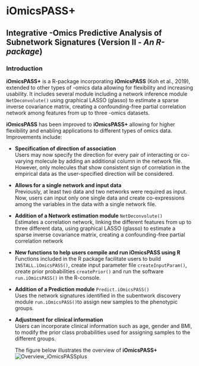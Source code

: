 # iOmicsPASS+
## Integrative -Omics Predictive Analysis of Subnetwork Signatures (Version II - *An R-package*)

### Introduction

**iOmicsPASS+** is a R-package incorporating **iOmicsPASS** (Koh et al., 2019), extended to other types of -omics data allowing for flexibility and increasing usability. It includes several module including a network inference module `NetDeconvolute()` using graphical LASSO (glasso) to estimate a sparse inverse covariance matrix, creating a confounding-free partial correlation network among features from up to three -omics datasets.

**iOmicsPASS** has been improved to **iOmicsPASS+** allowing for higher flexibility and enabling applications to different types of omics data. Improvements include:

* **Specification of direction of association**\
  Users may now specify the direction for every pair of interacting or co-varying molecule by adding an additional column in the network file. However, only molecules that show consistent sign of correlation in the empirical data as the user-specified direction will be considered.
  
* **Allows for a single network and input data**\
  Previously, at least two data and two networks were required as input. Now, users can input only one single data and create co-expressions among the variables in the data with a single network file.
  
* **Addition of a Network estimation module** `NetDeconvolute()`\
  Estimates a correlation network, linking the different features from up to three different data, using graphical LASSO (glasso) to estimate a sparse inverse covariance matrix, creating a confounding-free partial correlation network
  
* **New functions to help users compile and run iOmicsPASS using R**\
  Functions included in the R package facilitate users to build `INSTALL.iOmicsPASS()`, create input parameter file `createInputParam()`, create prior probabilities `createPrior()` and run the software `run.iOmicsPASS()` in the R-console.
  
* **Addition of a Prediction module** `Predict.iOmicsPASS()`\
  Uses the network signatures identified in the subentwork discovery module `run.iOmicsPASS()`to assign new samples to the phenotypic groups.
  
* **Adjustment for clinical information**\
  Users can incorporate clinical information such as age, gender and BMI, to modify the prior class probabilities used for assigning samples to the different groups.
  
  The figure below illustrates the overview of **iOmicsPASS+**
![Overview_iOmicsPASSplus](https://user-images.githubusercontent.com/37172948/142598004-93b4ed3a-42b9-428d-8620-92267601e840.png)
